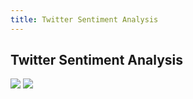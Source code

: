 ```yaml
---
title: Twitter Sentiment Analysis
---
```


## Twitter Sentiment Analysis

<img src="{{'/assets/images/twitter_sent1.png'}}" />
<img src="{{'/assets/images/twitter_sent2.png'}}" />
